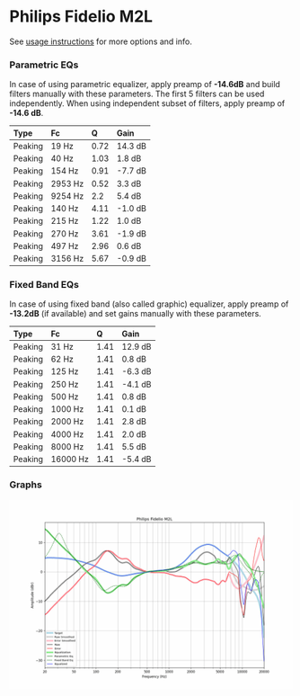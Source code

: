 # Philips Fidelio M2L
See [usage instructions](https://github.com/jaakkopasanen/AutoEq#usage) for more options and info.

### Parametric EQs
In case of using parametric equalizer, apply preamp of **-14.6dB** and build filters manually
with these parameters. The first 5 filters can be used independently.
When using independent subset of filters, apply preamp of **-14.6 dB**.

| Type    | Fc      |    Q | Gain    |
|:--------|:--------|:-----|:--------|
| Peaking | 19 Hz   | 0.72 | 14.3 dB |
| Peaking | 40 Hz   | 1.03 | 1.8 dB  |
| Peaking | 154 Hz  | 0.91 | -7.7 dB |
| Peaking | 2953 Hz | 0.52 | 3.3 dB  |
| Peaking | 9254 Hz | 2.2  | 5.4 dB  |
| Peaking | 140 Hz  | 4.11 | -1.0 dB |
| Peaking | 215 Hz  | 1.22 | 1.0 dB  |
| Peaking | 270 Hz  | 3.61 | -1.9 dB |
| Peaking | 497 Hz  | 2.96 | 0.6 dB  |
| Peaking | 3156 Hz | 5.67 | -0.9 dB |

### Fixed Band EQs
In case of using fixed band (also called graphic) equalizer, apply preamp of **-13.2dB**
(if available) and set gains manually with these parameters.

| Type    | Fc       |    Q | Gain    |
|:--------|:---------|:-----|:--------|
| Peaking | 31 Hz    | 1.41 | 12.9 dB |
| Peaking | 62 Hz    | 1.41 | 0.8 dB  |
| Peaking | 125 Hz   | 1.41 | -6.3 dB |
| Peaking | 250 Hz   | 1.41 | -4.1 dB |
| Peaking | 500 Hz   | 1.41 | 0.8 dB  |
| Peaking | 1000 Hz  | 1.41 | 0.1 dB  |
| Peaking | 2000 Hz  | 1.41 | 2.8 dB  |
| Peaking | 4000 Hz  | 1.41 | 2.0 dB  |
| Peaking | 8000 Hz  | 1.41 | 5.5 dB  |
| Peaking | 16000 Hz | 1.41 | -5.4 dB |

### Graphs
![](./Philips%20Fidelio%20M2L.png)